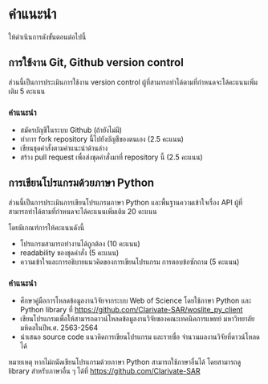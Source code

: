 # คำแนะนำ

ให้ดำเนินการดังขั้นตอนต่อไปนี้

## การใช้งาน Git, Github version control

ส่วนนี้เป็นการประเมินการใช้งาน version control ผู้ที่สามารถทำได้ตามที่กำหนดจะได้คะแนนเพิ่มเติม 5 คะแนน

### คำแนะนำ

* สมัครบัญชีในระบบ Github (ถ้ายังไม่มี)
* ทำการ fork repository นี้ไปยังบัญชีของตนเอง (2.5 คะแนน)
* เขียนชุดคำสั่งตามคำแนะนำด้านล่าง
* สร้าง pull request เพื่อส่งชุดคำสั่งมาที่ repository นี้ (2.5 คะแนน)

## การเขียนโปรแกรมด้วยภาษา Python

ส่วนนี้เป็นการประเมินการเขียนโปรแกรมภาษา Python และพื้นฐานความเข้าใจเรื่อง API ผู้ที่สามารถทำได้ตามที่กำหนดจะได้คะแนนเพิ่มเติม 20 คะแนน

โดยมีเกณฑ์การให้คะแนนดังนี้

* โปรแกรมสามารถทำงานได้ถูกต้อง (10 คะแนน)
* readability ของชุดคำสั่ง (5 คะแนน)
* ความเข้าใจและการอธิบายแนวคิดของการเขียนโปรแกรม การตอบข้อซักถาม (5 คะแนน)

### คำแนะนำ

* ศึกษาคู่มือการโหลดข้อมูลงานวิจัยจากระบบ Web of Science โดยใช้ภาษา Python และ Python library ที่ https://github.com/Clarivate-SAR/woslite_py_client
* เขียนโปรแกรมเพื่อให้สามารถดาวน์โหลดข้อมูลงานวิจัยของคณะเทคนิคการแพทย์ มหาวิทยาลัยมหิดลในปีพ.ศ. 2563-2564
* นำเสนอ source code แนวคิดการเขียนโปรแกรม และรายชื่อ จำนวนผลงานวิจัยที่ดาวน์โหลดได้

หมายเหตุ หากไม่ถนัดเขียนโปรแกรมด้วยภาษา Python สามารถใช้ภาษาอื่นได้ โดยสามารถดู library สำหรับภาษาอื่น ๆ ได้ที่ https://github.com/Clarivate-SAR
